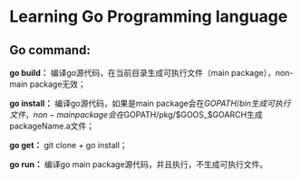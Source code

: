 # Learning Go Programming language

## Go command:

**go build：** 编译go源代码，在当前目录生成可执行文件（main package），non-main package无效；

**go install：** 编译go源代码，如果是main package会在$GOPATH/bin生成可执行文件，non-main package会在$GOPATH/pkg/$GOOS_$GOARCH生成packageName.a文件；

**go get：** git clone + go install；

**go run：** 编译go main package源代码，并且执行，不生成可执行文件。

